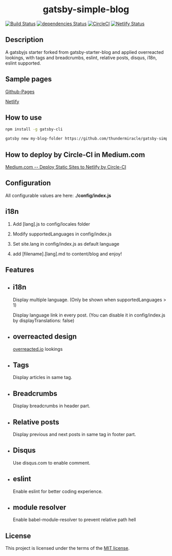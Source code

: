 <h1 align="center">gatsby-simple-blog</h1>

[![Build Status](https://travis-ci.org/thundermiracle/gatsby-simple-blog.svg)](https://travis-ci.org/thundermiracle/gatsby-simple-blog)
[![dependencies Status](https://david-dm.org/thundermiracle/gatsby-simple-blog/status.svg)](https://david-dm.org/thundermiracle/gatsby-simple-blog)
[![CircleCI](https://circleci.com/gh/thundermiracle/gatsby-simple-blog.svg?style=svg)](https://circleci.com/gh/thundermiracle/gatsby-simple-blog)
[![Netlify Status](https://api.netlify.com/api/v1/badges/bdb0f821-73be-43ea-8ad5-bf002188415f/deploy-status)](https://app.netlify.com/sites/kind-thompson-8554b1/deploys)

## Description

A gatsbyjs starter forked from gatsby-starter-blog and applied overreacted lookings, with tags and breadcrumbs, eslint, relative posts, disqus, i18n, eslint supported.

## Sample pages

[Github-Pages](https://thundermiracle.github.io/gatsby-simple-blog/)

[Netlify](https://gatsby-simple-blog.thundermiracle.com/)

## How to use

```sh
npm install -g gatsby-cli

gatsby new my-blog-folder https://github.com/thundermiracle/gatsby-simple-blog
```

## How to deploy by Circle-CI in Medium.com

[Medium.com -- Deploy Static Sites to Netlify by Circle-CI](https://medium.com/@thundermiracle/deploy-static-sites-to-netlify-by-circle-ci-ab51a0b59b73?source=friends_link&sk=095db82e2f8e8ef91d03a171f217e340)

## Configuration

All configurable values are here: __./config/index.js__

## i18n

1. Add [lang].js to config/locales folder

1. Modify supportedLanguages in config/index.js

1. Set site.lang in config/index.js as default language

1. add [filename].[lang].md to content/blog and enjoy!

## Features

* ## __i18n__

  Display multiple language. (Only be shown when supportedLanguages > 1)

  Display language link in every post. (You can disable it in config/index.js by displayTranslations: false)

* ## __overreacted design__

  [overreacted.io](https://overreacted.io/) lookings

* ## __Tags__

  Display articles in same tag.

* ## __Breadcrumbs__

  Display breadcrumbs in header part.

* ## __Relative posts__

  Display previous and next posts in same tag in footer part.

* ## __Disqus__

  Use disqus.com to enable comment.

* ## __eslint__

  Enable eslint for better coding experience.

* ## __module resolver__

  Enable babel-module-resolver to prevent relative path hell

## License

This project is licensed under the terms of the [MIT license](/LICENSE).
